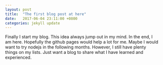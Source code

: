 ```yaml
---
layout: post
title:  "The first blog post at here"
date:   2017-06-04 23:11:00 +0800
categories: jekyll update
---
```

Finally I start my blog. This idea always jump out in my mind. In the end, I am here. Hopefully the github pages would help a lot for me. Maybe I would want to try nodejs in the following months. However, I still have plenty things on my lists. Just want a blog to share what I have learned and experienced.


